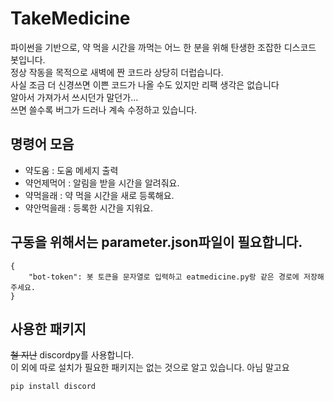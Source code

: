 # TakeMedicine
파이썬을 기반으로, 약 먹을 시간을 까먹는 어느 한 분을 위해 탄생한 조잡한 디스코드 봇입니다.   
정상 작동을 목적으로 새벽에 짠 코드라 상당히 더럽습니다.   
사실 조금 더 신경쓰면 이쁜 코드가 나올 수도 있지만 리팩 생각은 없습니다   
알아서 가져가서 쓰시던가 말던가...   
쓰면 쓸수록 버그가 드러나 계속 수정하고 있습니다.   

## 명령어 모음
* 약도움 : 도움 메세지 출력   
* 약언제먹어 : 알림을 받을 시간을 알려줘요.   
* 약먹을래 : 약 먹을 시간을 새로 등록해요.   
* 약안먹을래 : 등록한 시간을 지워요.   

## 구동을 위해서는 parameter.json파일이 필요합니다.
```
{
    "bot-token": 봇 토큰을 문자열로 입력하고 eatmedicine.py랑 같은 경로에 저장해주세요. 
}
```

## 사용한 패키지
~~철 지난~~ discordpy를 사용합니다.   
이 외에 따로 설치가 필요한 패키지는 없는 것으로 알고 있습니다. 아님 말고요
```
pip install discord
```
